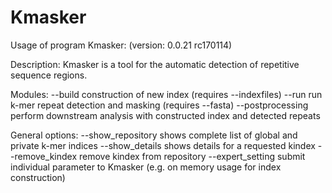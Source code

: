 # Kmasker

Usage of program Kmasker:
 (version:  0.0.21 rc170114)

 Description:
         Kmasker is a tool for the automatic detection of repetitive sequence regions.

 Modules:
 --build                 construction of new index (requires --indexfiles)
 --run                   run k-mer repeat detection and masking (requires --fasta)
 --postprocessing        perform downstream analysis with constructed index and detected repeats

 General options:
 --show_repository       shows complete list of global and private k-mer indices
 --show_details          shows details for a requested kindex
 --remove_kindex         remove kindex from repository
 --expert_setting        submit individual parameter to Kmasker (e.g. on memory usage for index construction)